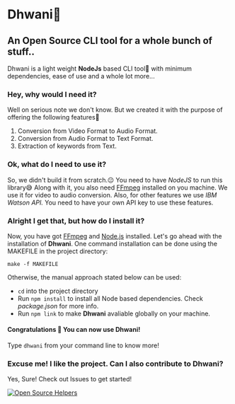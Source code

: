 # Dhwani🎵
## An Open Source CLI tool for a whole bunch of stuff..
Dhwani is a light weight **NodeJs** based CLI tool🚀 with minimum dependencies, ease of use and a whole lot more...

### Hey, why would I need it?
Well on serious note we don't know. But we created it with the purpose of offering the following features🤗
1. Conversion from Video Format to Audio Format.
1. Conversion from Audio Format to Text Format.
1. Extraction of keywords from Text.

### Ok, what do I need to use it?
So, we didn't build it from scratch.😐 You need to have *NodeJS* to run this library😅
Along with it, you also need [FFmpeg](http://ffmpeg.org/) installed on you machine. We use it for video to audio conversion.
Also, for other features we use *IBM Watson API.* You need to have your own API key to use these features.

### Alright I get that, but how do I install it?
Now, you have got [FFmpeg](http://ffmpeg.org/) and [Node.js](https://nodejs.org/) installed. Let's go ahead with the installation of **Dhwani**.
One command installation can be done using the MAKEFILE in the project directory: 
```
make -f MAKEFILE
```
Otherwise, the manual approach stated below can be used:
* `cd` into the project directory
* Run `npm install` to install all Node based dependencies. Check *package.json* for more info.
* Run `npm link` to make **Dhwani** avaliable globally on your machine.

#### Congratulations 👏 You can now use Dhwani!
Type `dhwani` from your command line to know more! 

### Excuse me! I like the project. Can I also contribute to Dhwani?
Yes, Sure! Check out Issues to get started!

[![Open Source Helpers](https://www.codetriage.com/sagar-jadhav/dhwani/badges/users.svg)](https://www.codetriage.com/sagar-jadhav/dhwani)
